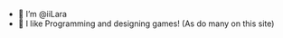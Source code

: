 - 👋 I’m @iiLara
- 👀 I like Programming and designing games! (As do many on this site)
<!---
iiLara/iiLara is a ✨ special ✨ repository because its `README.md` (this file) appears on your GitHub profile.
You can click the Preview link to take a look at your changes.
--->

